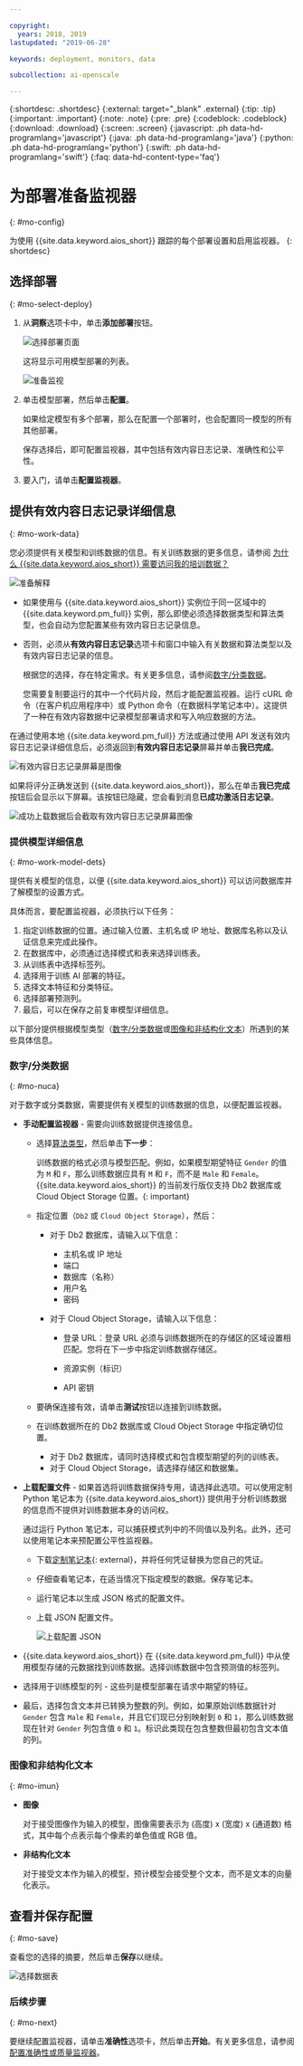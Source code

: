 ```yaml
---

copyright:
  years: 2018, 2019
lastupdated: "2019-06-28"

keywords: deployment, monitors, data

subcollection: ai-openscale

---
```


{:shortdesc: .shortdesc}
{:external: target="_blank" .external}
{:tip: .tip}
{:important: .important}
{:note: .note}
{:pre: .pre}
{:codeblock: .codeblock}
{:download: .download}
{:screen: .screen}
{:javascript: .ph data-hd-programlang='javascript'}
{:java: .ph data-hd-programlang='java'}
{:python: .ph data-hd-programlang='python'}
{:swift: .ph data-hd-programlang='swift'}
{:faq: data-hd-content-type='faq'}

# 为部署准备监视器
{: #mo-config}

为使用 {{site.data.keyword.aios_short}} 跟踪的每个部署设置和启用监视器。
{: shortdesc}

## 选择部署
{: #mo-select-deploy}

1. 从**洞察**选项卡中，单击**添加部署**按钮。 

   ![选择部署页面](images/config-select-deploy.png)

   这将显示可用模型部署的列表。

   ![准备监视](images/wos-select-model-deployment.png)

2. 单击模型部署，然后单击**配置**。

   如果给定模型有多个部署，那么在配置一个部署时，也会配置同一模型的所有其他部署。
    

   保存选择后，即可配置监视器，其中包括有效内容日志记录、准确性和公平性。 

2. 要入门，请单击**配置监视器**。

## 提供有效内容日志记录详细信息
{: #mo-work-data}

您必须提供有关模型和训练数据的信息。有关训练数据的更多信息，请参阅 [ 为什么 {{site.data.keyword.aios_short}} 需要访问我的培训数据？](/docs/services/ai-openscale?topic=ai-openscale-trainingdata#trainingdata)

![准备解释](images/config-what-monitor.png)

- 如果使用与 {{site.data.keyword.aios_short}} 实例位于同一区域中的 {{site.data.keyword.pm_full}} 实例，那么即使必须选择数据类型和算法类型，也会自动为您配置某些有效内容日志记录信息。
- 否则，必须从**有效内容日志记录**选项卡和窗口中输入有关数据和算法类型以及有效内容日志记录的信息。 

   根据您的选择，存在特定需求。有关更多信息，请参阅[数字/分类数据](https://test.cloud.ibm.com/docs/services/ai-openscale-icp?topic=ai-openscale-icp-mo-config#mo-datan)。

   您需要复制要运行的其中一个代码片段，然后才能配置监视器。运行 cURL 命令（在客户机应用程序中）或 Python 命令（在数据科学笔记本中）。这提供了一种在有效内容数据中记录模型部署请求和写入响应数据的方法。
   
在通过使用本地 {{site.data.keyword.pm_full}} 方法或通过使用 API 发送有效内容日志记录详细信息后，必须返回到**有效内容日志记录**屏幕并单击**我已完成**。

![有效内容日志记录屏幕是图像](images/payload-logging-gosales001.png)

如果将评分正确发送到 {{site.data.keyword.aios_short}}，那么在单击**我已完成**按钮后会显示以下屏幕。该按钮已隐藏，您会看到消息**已成功激活日志记录**。

![成功上载数据后会截取有效内容日志记录屏幕图像](images/payload-logging-gosales002.png)


### 提供模型详细信息
{: #mo-work-model-dets}

提供有关模型的信息，以便 {{site.data.keyword.aios_short}} 可以访问数据库并了解模型的设置方式。

具体而言，要配置监视器，必须执行以下任务：

1. 指定训练数据的位置。通过输入位置、主机名或 IP 地址、数据库名称以及认证信息来完成此操作。
2. 在数据库中，必须通过选择模式和表来选择训练表。
3. 从训练表中选择标签列。
4. 选择用于训练 AI 部署的特征。
5. 选择文本特征和分类特征。
6. 选择部署预测列。
7. 最后，可以在保存之前复审模型详细信息。

以下部分提供根据模型类型（[数字/分类数据](/docs/services/ai-openscale-icp?topic=ai-openscale-icp-mo-config#mo-datan)或[图像和非结构化文本](/docs/services/ai-openscale-icp?topic=ai-openscale-icp-mo-config#mo-datai)）所遇到的某些具体信息。


### 数字/分类数据
{: #mo-nuca}

对于数字或分类数据，需要提供有关模型的训练数据的信息，以便配置监视器。

- **手动配置监视器** - 需要向训练数据提供连接信息。

    - 选择[算法类型](/docs/services/ai-openscale?topic=ai-openscale-acc-monitor#acc-understand)，然后单击**下一步**：

      训练数据的格式必须与模型匹配。例如，如果模型期望特征 `Gender` 的值为 `M` 和 `F`，那么训练数据应具有 `M` 和 `F`，而不是 `Male` 和 `Female`。{{site.data.keyword.aios_short}} 的当前发行版仅支持 Db2 数据库或 Cloud Object Storage 位置。{: important}

    - 指定位置（`Db2` 或 `Cloud Object Storage`），然后：

        - 对于 Db2 数据库，请输入以下信息：

            - 主机名或 IP 地址
            - 端口
            - 数据库（名称）
            - 用户名
            - 密码

        - 对于 Cloud Object Storage，请输入以下信息：

            - 登录 URL：登录 URL 必须与训练数据所在的存储区的区域设置相匹配。您将在下一步中指定训练数据存储区。
              
            - 资源实例（标识）
            - API 密钥

    - 要确保连接有效，请单击**测试**按钮以连接到训练数据。
    - 在训练数据所在的 Db2 数据库或 Cloud Object Storage 中指定确切位置。

        - 对于 Db2 数据库，请同时选择模式和包含模型期望的列的训练表。
        - 对于 Cloud Object Storage，请选择存储区和数据集。

- **上载配置文件** - 如果首选将训练数据保持专用，请选择此选项。可以使用定制 Python 笔记本为 {{site.data.keyword.aios_short}} 提供用于分析训练数据的信息而不提供对训练数据本身的访问权。

  通过运行 Python 笔记本，可以捕获模式列中的不同值以及列名。此外，还可以使用笔记本来预配置公平性监视器。

   - 下载[定制笔记本](https://github.com/IBM-Watson/aios-data-distribution/blob/master/training_statistics_notebook.ipynb){: external}，并将任何凭证替换为您自己的凭证。
   - 仔细查看笔记本，在适当情况下指定模型的数据。保存笔记本。
   - 运行笔记本以生成 JSON 格式的配置文件。
   - 上载 JSON 配置文件。

     ![上载配置 JSON](images/config-json-monitor.png)

- {{site.data.keyword.aios_short}} 在 {{site.data.keyword.pm_full}} 中从使用模型存储的元数据找到训练数据。选择训练数据中包含预测值的标签列。
- 选择用于训练模型的列 - 这些列是模型部署在请求中期望的特征。
- 最后，选择包含文本并已转换为整数的列。例如，如果原始训练数据针对 `Gender` 包含 `Male` 和 `Female`，并且它们现已分别映射到 `0` 和 `1`，那么训练数据现在针对 `Gender` 列包含值 `0` 和 `1`。标识此类现在包含整数但最初包含文本值的列。

### 图像和非结构化文本
{: #mo-imun}

- **图像**

  对于接受图像作为输入的模型，图像需要表示为 (高度) x (宽度) x (通道数) 格式，其中每个点表示每个像素的单色值或 RGB 值。

- **非结构化文本**

   对于接受文本作为输入的模型，预计模型会接受整个文本，而不是文本的向量化表示。

## 查看并保存配置
{: #mo-save}

查看您的选择的摘要，然后单击**保存**以继续。

  ![选择数据表](images/config-summary-monitor.png)

### 后续步骤
{: #mo-next}

要继续配置监视器，请单击**准确性**选项卡，然后单击**开始**。有关更多信息，请参阅[配置准确性或质量监视器](/docs/services/ai-openscale?topic=ai-openscale-acc-monitor)。
